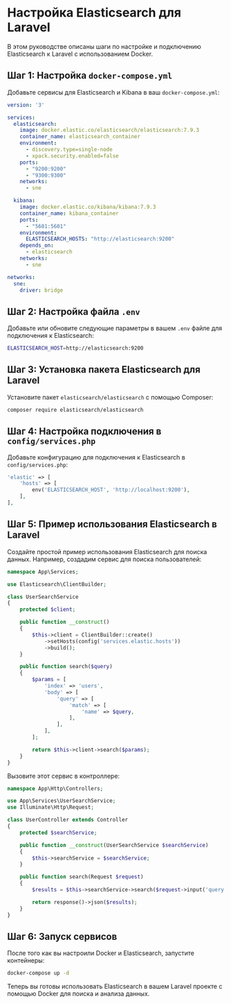 
# Настройка Elasticsearch для Laravel

В этом руководстве описаны шаги по настройке и подключению Elasticsearch к Laravel с использованием Docker.

## Шаг 1: Настройка `docker-compose.yml`

Добавьте сервисы для Elasticsearch и Kibana в ваш `docker-compose.yml`:

```yaml
version: '3'

services:
  elasticsearch:
    image: docker.elastic.co/elasticsearch/elasticsearch:7.9.3
    container_name: elasticsearch_container
    environment:
      - discovery.type=single-node
      - xpack.security.enabled=false
    ports:
      - "9200:9200"
      - "9300:9300"
    networks:
      - sne

  kibana:
    image: docker.elastic.co/kibana/kibana:7.9.3
    container_name: kibana_container
    ports:
      - "5601:5601"
    environment:
      ELASTICSEARCH_HOSTS: "http://elasticsearch:9200"
    depends_on:
      - elasticsearch
    networks:
      - sne

networks:
  sne:
    driver: bridge
```

## Шаг 2: Настройка файла `.env`

Добавьте или обновите следующие параметры в вашем `.env` файле для подключения к Elasticsearch:

```bash
ELASTICSEARCH_HOST=http://elasticsearch:9200
```

## Шаг 3: Установка пакета Elasticsearch для Laravel

Установите пакет `elasticsearch/elasticsearch` с помощью Composer:

```bash
composer require elasticsearch/elasticsearch
```

## Шаг 4: Настройка подключения в `config/services.php`

Добавьте конфигурацию для подключения к Elasticsearch в `config/services.php`:

```php
'elastic' => [
    'hosts' => [
        env('ELASTICSEARCH_HOST', 'http://localhost:9200'),
    ],
],
```

## Шаг 5: Пример использования Elasticsearch в Laravel

Создайте простой пример использования Elasticsearch для поиска данных. Например, создадим сервис для поиска пользователей:

```php
namespace App\Services;

use Elasticsearch\ClientBuilder;

class UserSearchService
{
    protected $client;

    public function __construct()
    {
        $this->client = ClientBuilder::create()
            ->setHosts(config('services.elastic.hosts'))
            ->build();
    }

    public function search($query)
    {
        $params = [
            'index' => 'users',
            'body' => [
                'query' => [
                    'match' => [
                        'name' => $query,
                    ],
                ],
            ],
        ];

        return $this->client->search($params);
    }
}
```

Вызовите этот сервис в контроллере:

```php
namespace App\Http\Controllers;

use App\Services\UserSearchService;
use Illuminate\Http\Request;

class UserController extends Controller
{
    protected $searchService;

    public function __construct(UserSearchService $searchService)
    {
        $this->searchService = $searchService;
    }

    public function search(Request $request)
    {
        $results = $this->searchService->search($request->input('query'));

        return response()->json($results);
    }
}
```

## Шаг 6: Запуск сервисов

После того как вы настроили Docker и Elasticsearch, запустите контейнеры:

```bash
docker-compose up -d
```

Теперь вы готовы использовать Elasticsearch в вашем Laravel проекте с помощью Docker для поиска и анализа данных.